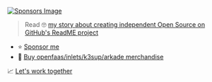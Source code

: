 [![Sponsors Image](https://user-images.githubusercontent.com/6358735/92244498-e914be80-eeba-11ea-8ecf-136afe5f6ed1.png)](https://github.com/readme/alex-ellis)

> Read 🤓 [my story about creating independent Open Source on GitHub's ReadME project](https://github.com/readme/alex-ellis)

* ⭐️ [Sponsor me](https://github.com/sponsors/alexellis)
* 👕 [Buy openfaas/inlets/k3sup/arkade merchandise](https://store.openfaas.com/collections)

📈 [Let's work together](https://www.alexellis.io/)